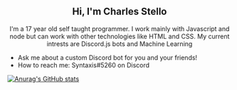 <h2 align="center"> Hi, I'm Charles Stello <br/> </h2> 

<p align="center">I'm a 17 year old self taught programmer. I work mainly with Javascript and node but can work with other technologies like HTML and CSS. My current intrests are Discord.js bots and Machine Learning</p>

* Ask me about a custom Discord bot for you and your friends!
* How to reach me: Syntaxis#5260 on Discord

[![Anurag's GitHub stats](https://github-readme-stats.vercel.app/api?username=SyntaxisCS)](https://github.com/anuraghazra/github-readme-stats)
